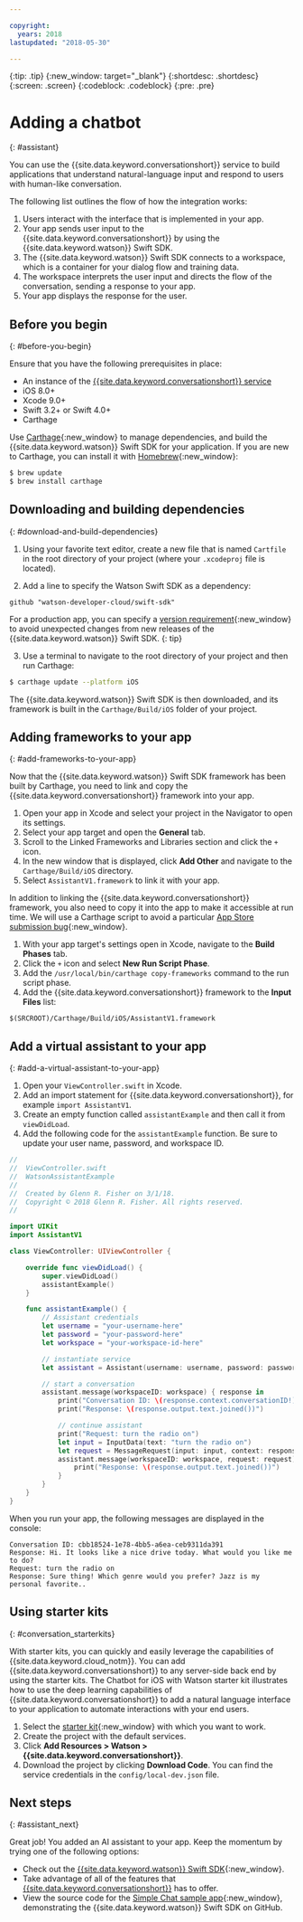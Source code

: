 ```yaml
---

copyright:
  years: 2018
lastupdated: "2018-05-30"

---
```


{:tip: .tip}
{:new_window: target="_blank"}
{:shortdesc: .shortdesc}
{:screen: .screen}
{:codeblock: .codeblock}
{:pre: .pre}

# Adding a chatbot
{: #assistant}

You can use the {{site.data.keyword.conversationshort}} service to build applications that understand natural-language input and respond to users with human-like conversation.

The following list outlines the flow of how the integration works:

  1. Users interact with the interface that is implemented in your app.
  2. Your app sends user input to the {{site.data.keyword.conversationshort}} by using the {{site.data.keyword.watson}} Swift SDK.
  3. The {{site.data.keyword.watson}} Swift SDK connects to a workspace, which is a container for your dialog flow and training data.
  4. The workspace interprets the user input and directs the flow of the conversation, sending a response to your app.
  5. Your app displays the response for the user.

## Before you begin
{: #before-you-begin}

Ensure that you have the following prerequisites in place:

  * An instance of the [{{site.data.keyword.conversationshort}} service](/docs/services/conversation/getting-started.html)
  * iOS 8.0+
  * Xcode 9.0+
  * Swift 3.2+ or Swift 4.0+
  * Carthage

Use [Carthage](https://github.com/Carthage/Carthage){:new_window} to manage dependencies, and build the {{site.data.keyword.watson}} Swift SDK for your application. If you are new to Carthage, you can install it with [Homebrew](http://brew.sh/){:new_window}:

```bash
$ brew update
$ brew install carthage
```

## Downloading and building dependencies
{: #download-and-build-dependencies}

1. Using your favorite text editor, create a new file that is named `Cartfile` in the root directory of your project (where your `.xcodeproj` file is located).

2. Add a line to specify the Watson Swift SDK as a dependency:

  ```
  github "watson-developer-cloud/swift-sdk"
  ```

  For a production app, you can specify a [version requirement](https://github.com/Carthage/Carthage/blob/master/Documentation/Artifacts.md#version-requirement){:new_window} to avoid unexpected changes from new releases of the {{site.data.keyword.watson}} Swift SDK.
  {: tip}

3. Use a terminal to navigate to the root directory of your project and then run Carthage:

  ```bash
  $ carthage update --platform iOS
  ```

  The {{site.data.keyword.watson}} Swift SDK is then downloaded, and its framework is built in the `Carthage/Build/iOS` folder of your project.

## Adding frameworks to your app
{: #add-frameworks-to-your-app}

Now that the {{site.data.keyword.watson}} Swift SDK framework has been built by Carthage, you need to link and copy the {{site.data.keyword.conversationshort}} framework into your app.

1. Open your app in Xcode and select your project in the Navigator to open its settings.
2. Select your app target and open the **General** tab.
3. Scroll to the Linked Frameworks and Libraries section and click the `+` icon.
4. In the new window that is displayed, click **Add Other** and navigate to the `Carthage/Build/iOS` directory.
5. Select `AssistantV1.framework` to link it with your app.

In addition to linking the {{site.data.keyword.conversationshort}} framework, you also need to copy it into the app to make it accessible at run time. We will use a Carthage script to avoid a particular [App Store submission bug](http://www.openradar.me/radar?id=6409498411401216){:new_window}.

1. With your app target's settings open in Xcode, navigate to the **Build Phases** tab.
2. Click the `+` icon and select **New Run Script Phase**.
3. Add the `/usr/local/bin/carthage copy-frameworks` command to the run script phase.
4. Add the {{site.data.keyword.conversationshort}} framework to the **Input Files** list:

  ```
  $(SRCROOT)/Carthage/Build/iOS/AssistantV1.framework

  ```

## Add a virtual assistant to your app
{: #add-a-virtual-assistant-to-your-app}

1. Open your `ViewController.swift` in Xcode.
2. Add an import statement for {{site.data.keyword.conversationshort}}, for example `import AssistantV1`.
3. Create an empty function called `assistantExample` and then call it from `viewDidLoad`.
4. Add the following code for the `assistantExample` function. Be sure to update your user name, password, and workspace ID.

```swift
//
//  ViewController.swift
//  WatsonAssistantExample
//
//  Created by Glenn R. Fisher on 3/1/18.
//  Copyright © 2018 Glenn R. Fisher. All rights reserved.
//

import UIKit
import AssistantV1

class ViewController: UIViewController {

    override func viewDidLoad() {
        super.viewDidLoad()
        assistantExample()
    }

    func assistantExample() {
        // Assistant credentials
        let username = "your-username-here"
        let password = "your-password-here"
        let workspace = "your-workspace-id-here"

        // instantiate service
        let assistant = Assistant(username: username, password: password, version: "2018-03-01")

        // start a conversation
        assistant.message(workspaceID: workspace) { response in
            print("Conversation ID: \(response.context.conversationID!)")
            print("Response: \(response.output.text.joined())")

            // continue assistant
            print("Request: turn the radio on")
            let input = InputData(text: "turn the radio on")
            let request = MessageRequest(input: input, context: response.context)
            assistant.message(workspaceID: workspace, request: request) { response in
                print("Response: \(response.output.text.joined())")
            }
        }
    }
}
```

When you run your app, the following messages are displayed in the console:

```
Conversation ID: cbb18524-1e78-4bb5-a6ea-ceb9311da391
Response: Hi. It looks like a nice drive today. What would you like me to do?
Request: turn the radio on
Response: Sure thing! Which genre would you prefer? Jazz is my personal favorite..
```
## Using starter kits
{: #conversation_starterkits}

With starter kits, you can quickly and easily leverage the capabilities of {{site.data.keyword.cloud_notm}}. You can add {{site.data.keyword.conversationshort}} to any server-side back end by using the starter kits. The Chatbot for iOS with Watson starter kit illustrates how to use the deep learning capabilities of {{site.data.keyword.conversationshort}} to add a natural language interface to your application to automate interactions with your end users.

1. Select the [starter kit](https://console.bluemix.net/developer/appledevelopment/starter-kits){:new_window} with which you want to work.
2. Create the project with the default services.
3. Click **Add Resources > Watson > {{site.data.keyword.conversationshort}}**.
4. Download the project by clicking **Download Code**. You can find the service credentials in the `config/local-dev.json` file.

## Next steps
{: #assistant_next}

Great job! You added an AI assistant to your app. Keep the momentum by trying one of the following options:

* Check out the [{{site.data.keyword.watson}} Swift SDK](https://github.com/watson-developer-cloud/swift-sdk){:new_window}.
* Take advantage of all of the features that [{{site.data.keyword.conversationshort}}](/docs/services/conversation/index.html) has to offer.
* View the source code for the [Simple Chat sample app](https://github.com/watson-developer-cloud/simple-chat-swift){:new_window}, demonstrating the {{site.data.keyword.watson}} Swift SDK on GitHub.
